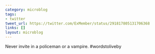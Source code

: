 ```yaml
---
category: microblog
tags:
- twitter
tweet_url: https://twitter.com/ExMember/status/291817805131706368
links: []
layout: microblog
---
```

Never invite in a policeman or a vampire. #wordstoliveby
